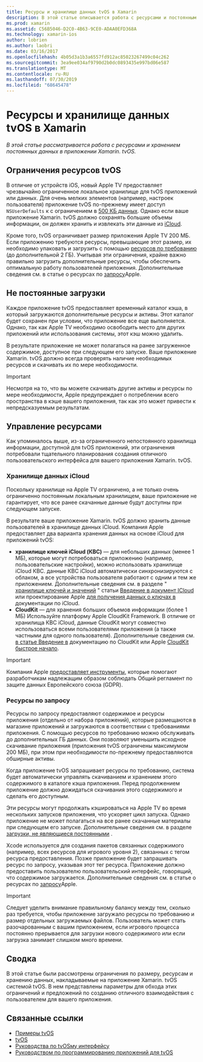 ```yaml
---
title: Ресурсы и хранилище данных tvOS в Xamarin
description: В этой статье описывается работа с ресурсами и постоянным хранилищем данных в приложении tvOS, созданном с помощью Xamarin. В нем обсуждаются ресурсы хранилища данных iCloud и по запросу.
ms.prod: xamarin
ms.assetid: C56B5046-D2C0-4B63-9CE0-ADAA0EFD368A
ms.technology: xamarin-ios
author: lobrien
ms.author: laobri
ms.date: 03/16/2017
ms.openlocfilehash: 4b05d3a1b3a6557fd912ac85023267499c04c262
ms.sourcegitcommit: 3ea9ee034af9790d2b0dc0893435e997bd06e587
ms.translationtype: MT
ms.contentlocale: ru-RU
ms.lasthandoff: 07/30/2019
ms.locfileid: "68645478"
---
```

# <a name="tvos-resources-and-data-storage-in-xamarin"></a>Ресурсы и хранилище данных tvOS в Xamarin

_В этой статье рассматривается работа с ресурсами и хранением постоянных данных в приложении Xamarin. tvOS._

<a name="tvOS-Resource-Limitations" />

## <a name="tvos-resource-limitations"></a>Ограничения ресурсов tvOS

В отличие от устройств iOS, новый Apple TV предоставляет чрезвычайно ограниченное локальное хранилище для tvOS приложений или данных. Для очень мелких элементов (например, настроек пользователя) приложение tvOS по-прежнему имеет доступ `NSUserDefaults` к с ограничением в [500 КБ данных](https://forums.developer.apple.com/message/50696#50696). Однако если ваше приложение Xamarin. tvOS должно сохранять большие объемы информации, он должен хранить и извлекать эти данные из [iCloud](#iCloud-Data-Storage).

Кроме того, tvOS ограничивает размер приложения Apple TV 200 МБ. Если приложению требуются ресурсы, превышающие этот размер, их необходимо упаковать и загрузить с помощью [ресурсов по требованию](#On-Demand-Resources) (до дополнительной 2 ГБ). Учитывая эти ограничения, крайне важно правильно загрузить дополнительные ресурсы, чтобы обеспечить оптимальную работу пользователей приложения. Дополнительные сведения см. в статье о ресурсах по [запросу](https://developer.apple.com/library/prerelease/tvos/documentation/FileManagement/Conceptual/On_Demand_Resources_Guide/index.html#//apple_ref/doc/uid/TP40015083)Apple.

<a name="Non-Persistent-Downloads" />

## <a name="non-persistent-downloads"></a>Не постоянные загрузки

Каждое приложение tvOS предоставляет временный каталог кэша, в который загружаются дополнительные ресурсы и активы. Этот каталог будет сохранен при условии, что приложение все еще выполняется. Однако, так как Apple TV необходимо освободить место для других приложений или использования системы, этот кэш можно удалить.

В результате приложение не может полагаться на ранее загруженное содержимое, доступное при следующем его запуске. Ваше приложение Xamarin. tvOS должно всегда проверять наличие необходимых ресурсов и скачивать их по мере необходимости.

> [!IMPORTANT]
> Несмотря на то, что вы можете скачивать другие активы и ресурсы по мере необходимости, Apple предупреждает о потреблении всего пространства в кэше вашего приложения, так как это может привести к непредсказуемым результатам.




<a name="Managing-Resources" />

## <a name="managing-resources"></a>Управление ресурсами

Как упоминалось выше, из-за ограниченного непостоянного хранилища информации, доступной для tvOS приложений, эти ограничения потребовали тщательного планирования создания отличного пользовательского интерфейса для вашего приложения Xamarin. tvOS.

<a name="iCloud-Data-Storage" />

### <a name="icloud-data-storage"></a>Хранилище данных iCloud

Поскольку хранилище на Apple TV ограничено, а не только очень ограниченно постоянным локальным хранилищем, ваше приложение не гарантирует, что все ранее скачанные данные будут доступны при следующем запуске.

В результате ваше приложение Xamarin. tvOS должно хранить данные пользователей в хранилище данных iCloud. Компания Apple предоставляет два варианта хранения данных на основе iCloud для приложений tvOS:

- **хранилище ключей iCloud (КВС)** — для небольших данных (менее 1 МБ), которые могут потребоваться приложению (например, пользовательские настройки), можно использовать хранилище iCloud КВС. данные КВС iCloud автоматически синхронизируются с облаком, а все устройства пользователя работают с одним и тем же приложением. Дополнительные сведения см. в разделе " [хранилище ключей и значений](~/ios/data-cloud/introduction-to-icloud.md) " статьи [Введение в документ ICloud](~/ios/data-cloud/introduction-to-icloud.md) или проектирование Apple [для получения данных о ключах в](https://developer.apple.com/library/prerelease/tvos/documentation/General/Conceptual/iCloudDesignGuide/Chapters/DesigningForKey-ValueDataIniCloud.html#//apple_ref/doc/uid/TP40012094-CH7) документации по iCloud.
- **CloudKit** — для хранения больших объемов информации (более 1 МБ) Используйте платформу Apple CloudKit Framework. В отличие от хранилища КВС iCloud, данные CloudKit могут совместно использоваться всеми пользователями приложения (а также частными для одного пользователя). Дополнительные сведения см. [в статье Введение в](~/ios/data-cloud/intro-to-cloudkit.md) документацию по CloudKit или Apple [CloudKit быстрое начало](https://developer.apple.com/library/prerelease/tvos/documentation/DataManagement/Conceptual/CloudKitQuickStart/Introduction/Introduction.html#//apple_ref/doc/uid/TP40014987).

> [!IMPORTANT]
> Компания Apple [предоставляет инструменты](https://developer.apple.com/support/allowing-users-to-manage-data/), которые помогают разработчикам надлежащим образом соблюдать Общий регламент по защите данных Европейского союза (GDPR).

<a name="On-Demand-Resources" />

### <a name="on-demand-resources"></a>Ресурсы по запросу

Ресурсы по запросу предоставляют содержимое и ресурсы приложения (отдельно от набора приложений), которые размещаются в магазине приложений и загружаются в соответствии с требованиями приложения. С помощью ресурсов по требованию можно обслуживать до дополнительных ГБ данных. Они позволяют уменьшить исходное скачивание приложения (приложения tvOS ограничены максимумом 200 МБ), при этом при необходимости по-прежнему предоставляются обширные активы.

Когда приложение tvOS запрашивает ресурсы по требованию, система будет автоматически управлять скачиванием и хранением этого содержимого в каталоге кэша приложения. Перед продолжением приложение должно дожидаться скачивания этого содержимого и сделать его доступным.

Эти ресурсы могут продолжать кэшироваться на Apple TV во время нескольких запусков приложения, что ускоряет цикл запуска. Однако приложение не может полагаться на все ранее скачанные материалы при следующем его запуске. Дополнительные сведения см. в разделе [загрузки, не являющиеся постоянными](#Non-Persistent-Downloads) .

Xcode используется для создания пакетов связанных содержимого (например, всех ресурсов для игрового уровня 2), связанных с тегом ресурса предоставления. Позже приложение будет запрашивать ресурс по запросу, указывая этот тег ресурса. Приложение должно предоставить пользователю пользовательский интерфейс, говорящий, что содержимое загружается. Дополнительные сведения см. в статье о ресурсах по [запросу](https://developer.apple.com/library/prerelease/tvos/documentation/FileManagement/Conceptual/On_Demand_Resources_Guide/index.html#//apple_ref/doc/uid/TP40015083)Apple.

> [!IMPORTANT]
> Следует уделить внимание правильному балансу между тем, сколько раз требуется, чтобы приложение загружало ресурсы по требованию и размер отдельных загружаемых файлов. Пользователь может стать разочарованным с вашим приложением, если игрового процесса постоянно прерывается для загрузки нового содержимого или если загрузка занимает слишком много времени.




<a name="Summary" />

## <a name="summary"></a>Сводка

В этой статье были рассмотрены ограничения по размеру, ресурсам и хранению данных, накладываемые на приложение Xamarin. tvOS системой tvOS. В нем представлены параметры для обхода этих ограничений и предложений по созданию отличного взаимодействия с пользователем для вашего приложения.



## <a name="related-links"></a>Связанные ссылки

- [Примеры tvOS](https://docs.microsoft.com/samples/browse/?products=xamarin&term=Xamarin.iOS+tvOS)
- [tvOS](https://developer.apple.com/tvos/)
- [Руководства по tvOSму интерфейсу](https://developer.apple.com/tvos/human-interface-guidelines/)
- [Руководством по программированию приложений для tvOS](https://developer.apple.com/library/prerelease/tvos/documentation/General/Conceptual/AppleTV_PG/)
